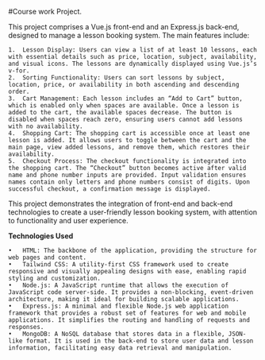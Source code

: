 #Course work Project.




This project comprises a Vue.js front-end and an Express.js back-end, designed to manage a lesson booking system. The main features include:

	1.	Lesson Display: Users can view a list of at least 10 lessons, each with essential details such as price, location, subject, availability, and visual icons. The lessons are dynamically displayed using Vue.js’s v-for.
	2.	Sorting Functionality: Users can sort lessons by subject, location, price, or availability in both ascending and descending order.
	3.	Cart Management: Each lesson includes an “Add to Cart” button, which is enabled only when spaces are available. Once a lesson is added to the cart, the available spaces decrease. The button is disabled when spaces reach zero, ensuring users cannot add lessons with no availability.
	4.	Shopping Cart: The shopping cart is accessible once at least one lesson is added. It allows users to toggle between the cart and the main page, view added lessons, and remove them, which restores their availability.
	5.	Checkout Process: The checkout functionality is integrated into the shopping cart. The “Checkout” button becomes active after valid name and phone number inputs are provided. Input validation ensures names contain only letters and phone numbers consist of digits. Upon successful checkout, a confirmation message is displayed.

This project demonstrates the integration of front-end and back-end technologies to create a user-friendly lesson booking system, with attention to functionality and user experience.

**Technologies Used**

	•	HTML: The backbone of the application, providing the structure for web pages and content.
	•	Tailwind CSS: A utility-first CSS framework used to create responsive and visually appealing designs with ease, enabling rapid styling and customization.
	•	Node.js: A JavaScript runtime that allows the execution of JavaScript code server-side. It provides a non-blocking, event-driven architecture, making it ideal for building scalable applications.
	•	Express.js: A minimal and flexible Node.js web application framework that provides a robust set of features for web and mobile applications. It simplifies the routing and handling of requests and responses.
	•	MongoDB: A NoSQL database that stores data in a flexible, JSON-like format. It is used in the back-end to store user data and lesson information, facilitating easy data retrieval and manipulation.
